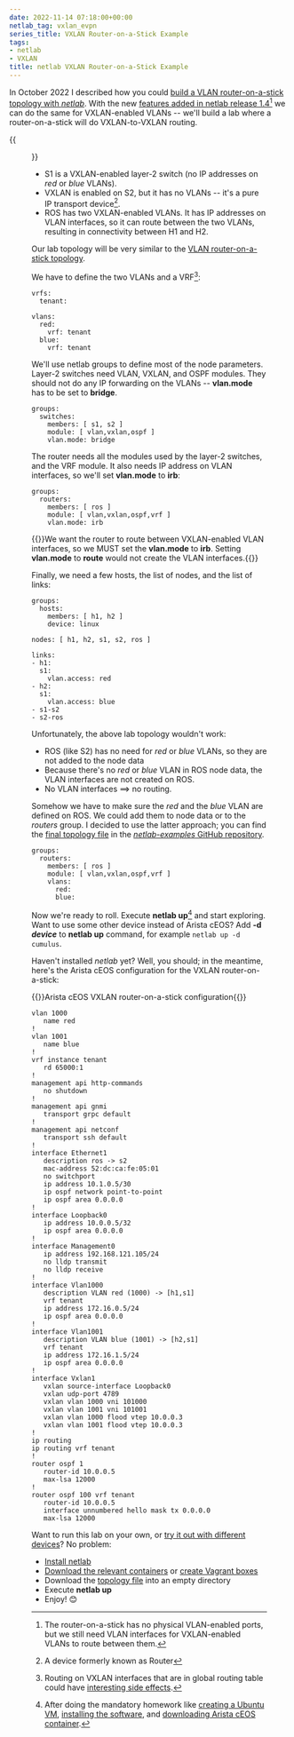 ```yaml
---
date: 2022-11-14 07:18:00+00:00
netlab_tag: vxlan_evpn
series_title: VXLAN Router-on-a-Stick Example
tags:
- netlab
- VXLAN
title: netlab VXLAN Router-on-a-Stick Example
---
```

In October 2022 I described how you could [build a VLAN router-on-a-stick topology with _netlab_](/2022/10/netlab-router-stick.html). With the new [features added in netlab release 1.4](/2022/11/netlab-release-1-4-0.html)[^VLI] we can do the same for VXLAN-enabled VLANs -- we'll build a lab where a router-on-a-stick will do VXLAN-to-VXLAN routing.

{{<figure src="/2022/11/netlab-vxlan-router-stick.png" caption="Lab topology">}}
<!--more-->

* S1 is a VXLAN-enabled layer-2 switch (no IP addresses on *red* or *blue* VLANs).
* VXLAN is enabled on S2, but it has no VLANs -- it's a pure IP transport device[^RTR].
* ROS has two VXLAN-enabled VLANs. It has IP addresses on VLAN interfaces, so it can route between the two VLANs, resulting in connectivity between H1 and H2.

[^VLI]: The router-on-a-stick has no physical VLAN-enabled ports, but we still need VLAN interfaces for VXLAN-enabled VLANs to route between them.

[^RTR]: A device formerly known as Router

Our lab topology will be very similar to the [VLAN router-on-a-stick topology](https://github.com/ipspace/netlab-examples/blob/master/VLAN/vlan-router-on-a-stick/topology.yml).

We have to define the two VLANs and a VRF[^RL]:

```
vrfs:
  tenant:

vlans:
  red:
    vrf: tenant
  blue:
    vrf: tenant
```

[^RL]: Routing on VXLAN interfaces that are in global routing table could have [interesting side effects](/2022/10/use-vrf-for-vxlan-vlans.html).

We'll use netlab groups to define most of the node parameters. Layer-2 switches need VLAN, VXLAN, and OSPF modules. They should not do any IP forwarding on the VLANs -- **vlan.mode** has to be set to **bridge**.

```
groups:
  switches:
    members: [ s1, s2 ]
    module: [ vlan,vxlan,ospf ]
    vlan.mode: bridge
```

The router needs all the modules used by the layer-2 switches, and the VRF module. It also needs IP address on VLAN interfaces, so we'll set **vlan.mode** to **irb**:

```
groups:
  routers:
    members: [ ros ]
    module: [ vlan,vxlan,ospf,vrf ]
    vlan.mode: irb
```

{{<note warn>}}We want the router to route between VXLAN-enabled VLAN interfaces, so we MUST set the **vlan.mode** to **irb**. Setting **vlan.mode** to **route** would not create the VLAN interfaces.{{</note>}}

Finally, we need a few hosts, the list of nodes, and the list of links:

```
groups:
  hosts:
    members: [ h1, h2 ]
    device: linux

nodes: [ h1, h2, s1, s2, ros ]

links:
- h1:
  s1:
    vlan.access: red
- h2:
  s1:
    vlan.access: blue
- s1-s2
- s2-ros
```

Unfortunately, the above lab topology wouldn't work:

* ROS (like S2) has no need for *red* or *blue* VLANs, so they are not added to the node data
* Because there's no *red* or *blue* VLAN in ROS node data, the VLAN interfaces are not created on ROS.
* No VLAN interfaces ==> no routing.

Somehow we have to make sure the *red* and the *blue* VLAN are defined on ROS. We could add them to node data or to the *routers* group. I decided to use the latter approach; you can find the [final topology file](https://github.com/ipspace/netlab-examples/blob/master/VXLAN/vxlan-router-stick/topology.yml) in the [_netlab-examples_ GitHub repository](https://github.com/ipspace/netlab-examples/tree/master/VXLAN/vxlan-router-stick).

```
groups:
  routers:
    members: [ ros ]
    module: [ vlan,vxlan,ospf,vrf ]
    vlans:
      red:
      blue:
```

Now we're ready to roll. Execute **netlab up**[^HW] and start exploring. Want to use some other device instead of Arista cEOS? Add **-d _device_** to **netlab up** command, for example `netlab up -d cumulus`.

[^HW]: After doing the mandatory homework like [creating a Ubuntu VM](https://netsim-tools.readthedocs.io/en/latest/install/ubuntu-vm.html), [installing the software](https://netsim-tools.readthedocs.io/en/latest/labs/clab.html), and [downloading Arista cEOS container](https://netsim-tools.readthedocs.io/en/latest/labs/ceos.html).

Haven't installed *netlab* yet? Well, you should; in the meantime, here's the Arista cEOS configuration for the VXLAN router-on-a-stick:

{{<cc>}}Arista cEOS VXLAN router-on-a-stick configuration{{</cc>}}
```
vlan 1000
   name red
!
vlan 1001
   name blue
!
vrf instance tenant
   rd 65000:1
!
management api http-commands
   no shutdown
!
management api gnmi
   transport grpc default
!
management api netconf
   transport ssh default
!
interface Ethernet1
   description ros -> s2
   mac-address 52:dc:ca:fe:05:01
   no switchport
   ip address 10.1.0.5/30
   ip ospf network point-to-point
   ip ospf area 0.0.0.0
!
interface Loopback0
   ip address 10.0.0.5/32
   ip ospf area 0.0.0.0
!
interface Management0
   ip address 192.168.121.105/24
   no lldp transmit
   no lldp receive
!
interface Vlan1000
   description VLAN red (1000) -> [h1,s1]
   vrf tenant
   ip address 172.16.0.5/24
   ip ospf area 0.0.0.0
!
interface Vlan1001
   description VLAN blue (1001) -> [h2,s1]
   vrf tenant
   ip address 172.16.1.5/24
   ip ospf area 0.0.0.0
!
interface Vxlan1
   vxlan source-interface Loopback0
   vxlan udp-port 4789
   vxlan vlan 1000 vni 101000
   vxlan vlan 1001 vni 101001
   vxlan vlan 1000 flood vtep 10.0.0.3
   vxlan vlan 1001 flood vtep 10.0.0.3
!
ip routing
ip routing vrf tenant
!
router ospf 1
   router-id 10.0.0.5
   max-lsa 12000
!
router ospf 100 vrf tenant
   router-id 10.0.0.5
   interface unnumbered hello mask tx 0.0.0.0
   max-lsa 12000
```

Want to run this lab on your own, or [try it out with different devices](https://github.com/ipspace/netlab-examples/tree/master/VXLAN/vxlan-router-stick)? No problem:

* [Install netlab](https://netsim-tools.readthedocs.io/en/latest/install.html)
* [Download the relevant containers](https://netsim-tools.readthedocs.io/en/latest/labs/clab.html) or [create Vagrant boxes](https://netsim-tools.readthedocs.io/en/latest/labs/libvirt.html)
* Download the [topology file](https://github.com/ipspace/netlab-examples/blob/master/VXLAN/vxlan-router-stick/topology.yml) into an empty directory
* Execute **netlab up**
* Enjoy! 😊